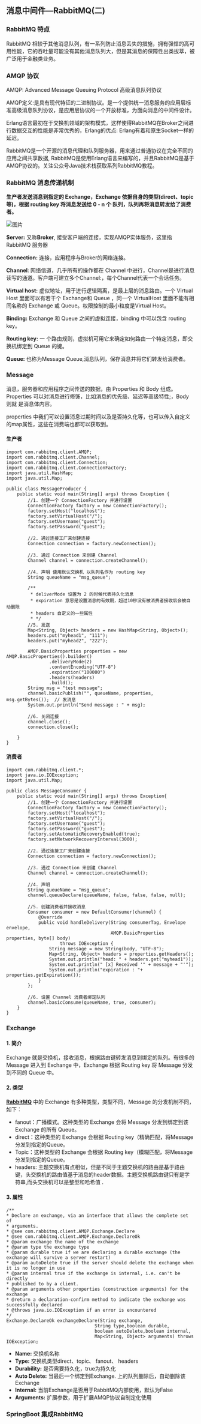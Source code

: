 ## 消息中间件—RabbitMQ(二)

### RabbitMQ 特点

RabbitMQ 相较于其他消息队列，有一系列防止消息丢失的措施，拥有强悍的高可用性能，它的吞吐量可能没有其他消息队列大，但是其消息的保障性出类拔萃，被广泛用于金融类业务。

### AMQP 协议

AMQP: Advanced Message Queuing Protocol 高级消息队列协议

AMQP定义:是具有现代特征的二进制协议。是一个提供统一消息服务的应用层标准高级消息队列协议，是应用层协议的一个开放标准，为面向消息的中间件设计。

Erlang语言最初在于交换机领域的架构模式，这样使得RabbitMQ在Broker之间进行数据交互的性能是非常优秀的，Erlang的优点: Erlang有着和原生Socket一样的延迟。

RabbitMQ是一个开源的消息代理和队列服务器，用来通过普通协议在完全不同的应用之间共享数据, RabbitMQ是使用Erlang语言来编写的，并且RabbitMQ是基于AMQP协议的。关注公众号Java技术栈获取系列RabbitMQ教程。

### RabbitMQ 消息传递机制

**生产者发送消息到指定的 Exchange，Exchange 依据自身的类型(direct、topic等)，根据 routing key 将消息发送给 0 - n 个 队列，队列再将消息转发给了消费者。**

![图片](https://mmbiz.qpic.cn/mmbiz_png/TNUwKhV0JpRssPfzjDEVRD9bRRXHnblwtGdlPFPzdUoSQQt9ClYd3Miaicc3MAqhic5X47oPub4LQxcIgLUhOTgyw/640?wx_fmt=png&tp=webp&wxfrom=5&wx_lazy=1&wx_co=1)

**Server:** 又称**Broker**, 接受客户端的连接，实现AMQP实体服务，这里指RabbitMQ 服务器

**Connection:** 连接，应用程序与Broker的网络连接。

**Channel**: 网络信道，几乎所有的操作都在 Channel 中进行，Channel是进行消息读写的通道。客户端可建立多个Channel:，每个Channel代表一个会话任务。

**Virtual host:** 虚似地址，用于迸行逻辑隔离，是最上层的消息路由。一个 Virtual Host 里面可以有若干个 Exchange和 Queue ，同一个 VirtualHost 里面不能有相同名称的 Exchange 或 Queue。权限控制的最小粒度是Virtual Host。

**Binding:** Exchange 和 Queue 之间的虚拟连接，binding 中可以包含 routing key。

**Routing key:** 一 个路由规则，虚拟机可用它来确定如何路由一个特定消息，即交换机绑定到 Queue 的键。

**Queue:** 也称为Message Queue,消息队列，保存消息并将它们转发给消费者。



### Message

消息，服务器和应用程序之间传送的数据，由 Properties 和 Body 组成。Properties 可以对消息进行修饰，比如消息的优先级、延迟等高级特性;，Body 则就 是消息体内容。

properties 中我们可以设置消息过期时间以及是否持久化等，也可以传入自定义的map属性，这些在消费端也都可以获取到。

#### **生产者**

```
import com.rabbitmq.client.AMQP;
import com.rabbitmq.client.Channel;
import com.rabbitmq.client.Connection;
import com.rabbitmq.client.ConnectionFactory;
import java.util.HashMap;
import java.util.Map;

public class MessageProducer {
    public static void main(String[] args) throws Exception {
        //1. 创建一个 ConnectionFactory 并进行设置
        ConnectionFactory factory = new ConnectionFactory();
        factory.setHost("localhost");
        factory.setVirtualHost("/");
        factory.setUsername("guest");
        factory.setPassword("guest");

        //2. 通过连接工厂来创建连接
        Connection connection = factory.newConnection();

        //3. 通过 Connection 来创建 Channel
        Channel channel = connection.createChannel();

        //4. 声明 使用默认交换机 以队列名作为 routing key
        String queueName = "msg_queue";

        /**
         * deliverMode 设置为 2 的时候代表持久化消息
         * expiration 意思是设置消息的有效期，超过10秒没有被消费者接收后会被自动删除
         * headers 自定义的一些属性
         * */
        //5. 发送
        Map<String, Object> headers = new HashMap<String, Object>();
        headers.put("myhead1", "111");
        headers.put("myhead2", "222");

        AMQP.BasicProperties properties = new AMQP.BasicProperties().builder()
                .deliveryMode(2)
                .contentEncoding("UTF-8")
                .expiration("100000")
                .headers(headers)
                .build();
        String msg = "test message";
        channel.basicPublish("", queueName, properties, msg.getBytes());  // 发消息
        System.out.println("Send message : " + msg);

        //6. 关闭连接
        channel.close();
        connection.close();

    }
}
```

#### **消费者**

```
import com.rabbitmq.client.*;
import java.io.IOException;
import java.util.Map;

public class MessageConsumer {
    public static void main(String[] args) throws Exception{
        //1. 创建一个 ConnectionFactory 并进行设置
        ConnectionFactory factory = new ConnectionFactory();
        factory.setHost("localhost");
        factory.setVirtualHost("/");
        factory.setUsername("guest");
        factory.setPassword("guest");
        factory.setAutomaticRecoveryEnabled(true);
        factory.setNetworkRecoveryInterval(3000);

        //2. 通过连接工厂来创建连接
        Connection connection = factory.newConnection();

        //3. 通过 Connection 来创建 Channel
        Channel channel = connection.createChannel();

        //4. 声明
        String queueName = "msg_queue";
        channel.queueDeclare(queueName, false, false, false, null);

        //5. 创建消费者并接收消息
        Consumer consumer = new DefaultConsumer(channel) {
            @Override
            public void handleDelivery(String consumerTag, Envelope envelope,
                                       AMQP.BasicProperties properties, byte[] body)
                    throws IOException {
                String message = new String(body, "UTF-8");
                Map<String, Object> headers = properties.getHeaders();
                System.out.println("head: " + headers.get("myhead1"));
                System.out.println(" [x] Received '" + message + "'");
                System.out.println("expiration : "+ properties.getExpiration());
            }
        };

        //6. 设置 Channel 消费者绑定队列
        channel.basicConsume(queueName, true, consumer);
    }
}
```

### Exchange

#### 1. 简介

Exchange 就是交换机，接收消息，根据路由键转发消息到绑定的队列。有很多的 Message 进入到 Exchange 中，Exchange 根据 Routing key 将 Message 分发到不同的 Queue 中。

#### 2. 类型

[**RabbitMQ**](http://mp.weixin.qq.com/s?__biz=MzI3ODcxMzQzMw==&mid=2247494139&idx=2&sn=a33f1781bf8ee8094827118a4ffe394d&chksm=eb506ccddc27e5db0191cce12d753b683de89f2cf285410b514fed9bfa46f5a9b1f4b817968f&scene=21#wechat_redirect) 中的 Exchange 有多种类型，类型不同，Message 的分发机制不同，如下：

- fanout：广播模式。这种类型的 Exchange 会将 Message 分发到绑定到该 Exchange 的所有 Queue。
- direct：这种类型的 Exchange 会根据 Routing key（精确匹配，将Message分发到指定的Queue。
- Topic：这种类型的 Exchange 会根据 Routing key（模糊匹配，将Message分发到指定的Queue。
- headers: 主题交换机有点相似，但是不同于主题交换机的路由是基于路由键，头交换机的路由值基于消息的header数据。主题交换机路由键只有是字符串,而头交换机可以是整型和哈希值 .

#### 3. 属性

```
/**
* Declare an exchange, via an interface that allows the complete set of
* arguments.
* @see com.rabbitmq.client.AMQP.Exchange.Declare
* @see com.rabbitmq.client.AMQP.Exchange.DeclareOk
* @param exchange the name of the exchange
* @param type the exchange type
* @param durable true if we are declaring a durable exchange (the exchange will survive a server restart)
* @param autoDelete true if the server should delete the exchange when it is no longer in use
* @param internal true if the exchange is internal, i.e. can't be directly
* published to by a client.
* @param arguments other properties (construction arguments) for the exchange
* @return a declaration-confirm method to indicate the exchange was successfully declared
* @throws java.io.IOException if an error is encountered
*/
Exchange.DeclareOk exchangeDeclare(String exchange,
                                 String type,boolean durable,
                                 boolean autoDelete,boolean internal,
                                 Map<String, Object> arguments) throws IOException;
```

- **Name:** 交换机名称
- **Type:** 交换机类型direct、topic、 fanout、 headers
- **Durability:** 是否需要持久化，true为持久化
- **Auto Delete:** 当最后一个绑定到Exchange. 上的队列删除后，自动删除该Exchange
- **Internal:** 当前Exchange是否用于RabbitMQ内部使用，默认为False
- **Arguments:** 扩展参数，用于扩展AMQP协议自制定化使用





### SpringBoot 集成RabbitMQ

#### 